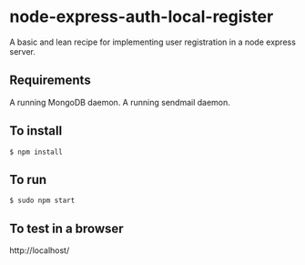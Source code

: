 # node-express-auth-local-register
A basic and lean recipe for implementing user registration in a node express server.

Requirements
-
A running MongoDB daemon.
A running sendmail daemon.


To install
-
```
$ npm install
```


To run
-
```
$ sudo npm start
```


To test in a browser
-
http://localhost/
